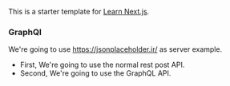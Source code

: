 This is a starter template for [Learn Next.js](https://nextjs.org/learn).


### GraphQl 
We're going to use https://jsonplaceholder.ir/ as server example.

  - First, We're going to use the normal rest post API.
  - Second, We're going to use the GraphQL API.
